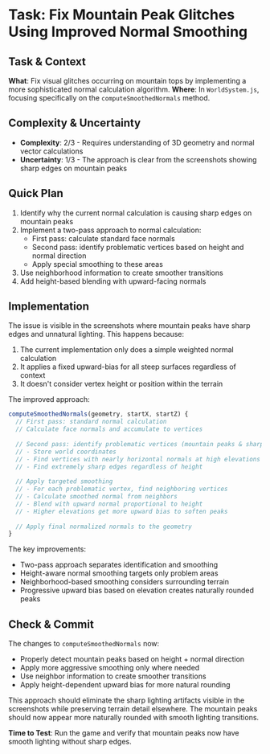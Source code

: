 # Task: Fix Mountain Peak Glitches Using Improved Normal Smoothing

## Task & Context
**What**: Fix visual glitches occurring on mountain tops by implementing a more sophisticated normal calculation algorithm.
**Where**: In `WorldSystem.js`, focusing specifically on the `computeSmoothedNormals` method.

## Complexity & Uncertainty 
- **Complexity**: 2/3 - Requires understanding of 3D geometry and normal vector calculations
- **Uncertainty**: 1/3 - The approach is clear from the screenshots showing sharp edges on mountain peaks

## Quick Plan
1. Identify why the current normal calculation is causing sharp edges on mountain peaks
2. Implement a two-pass approach to normal calculation:
   - First pass: calculate standard face normals
   - Second pass: identify problematic vertices based on height and normal direction
   - Apply special smoothing to these areas
3. Use neighborhood information to create smoother transitions
4. Add height-based blending with upward-facing normals

## Implementation

The issue is visible in the screenshots where mountain peaks have sharp edges and unnatural lighting. This happens because:

1. The current implementation only does a simple weighted normal calculation
2. It applies a fixed upward-bias for all steep surfaces regardless of context
3. It doesn't consider vertex height or position within the terrain

The improved approach:

```javascript
computeSmoothedNormals(geometry, startX, startZ) {
  // First pass: standard normal calculation
  // Calculate face normals and accumulate to vertices
  
  // Second pass: identify problematic vertices (mountain peaks & sharp edges)
  // - Store world coordinates
  // - Find vertices with nearly horizontal normals at high elevations
  // - Find extremely sharp edges regardless of height
  
  // Apply targeted smoothing
  // - For each problematic vertex, find neighboring vertices
  // - Calculate smoothed normal from neighbors
  // - Blend with upward normal proportional to height
  // - Higher elevations get more upward bias to soften peaks
  
  // Apply final normalized normals to the geometry
}
```

The key improvements:
- Two-pass approach separates identification and smoothing
- Height-aware normal smoothing targets only problem areas
- Neighborhood-based smoothing considers surrounding terrain
- Progressive upward bias based on elevation creates naturally rounded peaks

## Check & Commit

The changes to `computeSmoothedNormals` now:
- Properly detect mountain peaks based on height + normal direction
- Apply more aggressive smoothing only where needed
- Use neighbor information to create smoother transitions
- Apply height-dependent upward bias for more natural rounding

This approach should eliminate the sharp lighting artifacts visible in the screenshots while preserving terrain detail elsewhere. The mountain peaks should now appear more naturally rounded with smooth lighting transitions.

**Time to Test**: Run the game and verify that mountain peaks now have smooth lighting without sharp edges.
